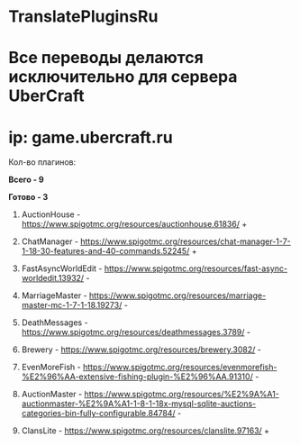 # TranslatePluginsRu

# Все переводы делаются исключительно для сервера UberCraft

# ip: game.ubercraft.ru

Кол-во плагинов:

**Всего - 9**

**Готово - 3**

1. AuctionHouse - https://www.spigotmc.org/resources/auctionhouse.61836/ +

2. ChatManager - https://www.spigotmc.org/resources/chat-manager-1-7-1-18-30-features-and-40-commands.52245/ +

3. FastAsyncWorldEdit - https://www.spigotmc.org/resources/fast-async-worldedit.13932/ -

4. MarriageMaster - https://www.spigotmc.org/resources/marriage-master-mc-1-7-1-18.19273/ -

5. DeathMessages - https://www.spigotmc.org/resources/deathmessages.3789/ -

6. Brewery - https://www.spigotmc.org/resources/brewery.3082/  -

7. EvenMoreFish - https://www.spigotmc.org/resources/evenmorefish-%E2%96%AA-extensive-fishing-plugin-%E2%96%AA.91310/ -

8. AuctionMaster - https://www.spigotmc.org/resources/%E2%9A%A1-auctionmaster-%E2%9A%A1-1-8-1-18x-mysql-sqlite-auctions-categories-bin-fully-configurable.84784/ -

9. ClansLite - https://www.spigotmc.org/resources/clanslite.97163/ +
